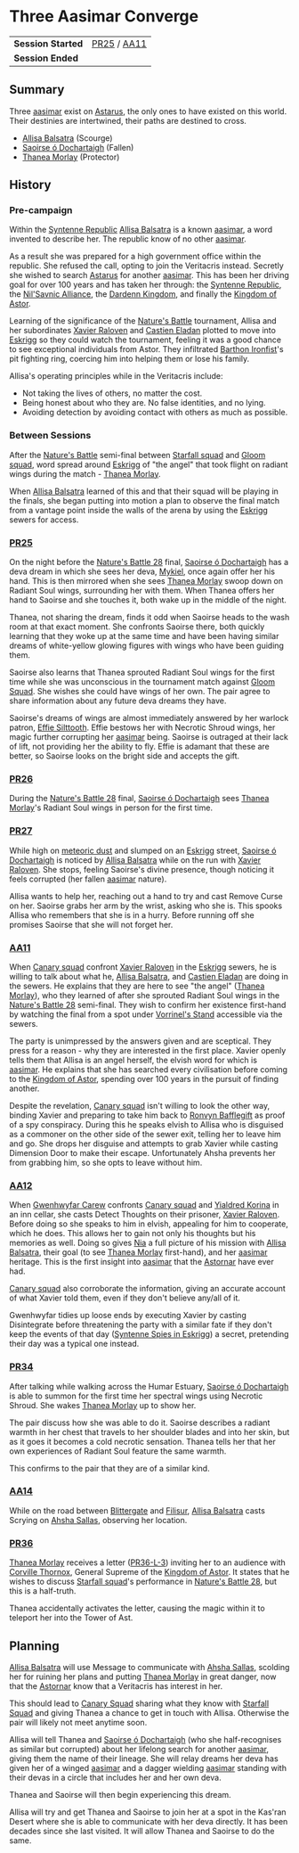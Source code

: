 # Three Aasimar Converge

|||
| --- | --- |
| **Session Started** | [PR25](../sessions/PR25.md) / [AA11](../sessions/AA11.md) | storyline.2
| **Session Ended** | |

## Summary

Three [aasimar](../lineages/aasimar.md) exist on [Astarus](../planes/astarus.md), the only ones to have existed on this world. Their destinies are intertwined, their paths are destined to cross.

- [Allisa Balsatra](../characters/allisa-balsatra.md) (Scourge)
- [Saoirse ó Dochartaigh](../characters/saoirse-o-dochartaigh.md) (Fallen)
- [Thanea Morlay](../characters/thanea-morlay.md) (Protector)

## History

### Pre-campaign

Within the [Syntenne Republic](../civilisations/syntenne-republic/syntenne-republic.md) [Allisa Balsatra](../characters/allisa-balsatra.md) is a known [aasimar](../lineages/aasimar.md), a word invented to describe her. The republic know of no other [aasimar](../lineages/aasimar.md).

As a result she was prepared for a high government office within the republic. She refused the call, opting to join the Veritacris instead. Secretly she wished to search [Astarus](../planes/astarus.md) for another [aasimar](../lineages/aasimar.md). This has been her driving goal for over 100 years and has taken her through: the [Syntenne Republic](../civilisations/syntenne-republic/syntenne-republic.md), the [Nil'Savnic Alliance](../civilisations/nilsavnic-alliance/nilsavnic-alliance.md), the [Dardenn Kingdom](../civilisations/dardenn-kingdom/dardenn-kingdom.md), and finally the [Kingdom of Astor](../civilisations/kingdom-of-astor/kingdom-of-astor.md).

Learning of the significance of the [Nature's Battle](../mechanics/roleplay/natures-battle.md) tournament, Allisa and her subordinates [Xavier Raloven](../characters/xavier-raloven.md) and [Castien Eladan](../characters/castien-eladan.md) plotted to move into [Eskrigg](../places/cities/eskrigg.md) so they could watch the tournament, feeling it was a good chance to see exceptional individuals from Astor. They infiltrated [Barthon Ironfist](../characters/barthon-ironfist.md)'s pit fighting ring, coercing him into helping them or lose his family.

Allisa's operating principles while in the Veritacris include:

- Not taking the lives of others, no matter the cost.
- Being honest about who they are. No false identities, and no lying.
- Avoiding detection by avoiding contact with others as much as possible.

### Between Sessions

After the [Nature's Battle](../mechanics/roleplay/natures-battle.md) semi-final between [Starfall squad](../organisations/astorrel/squads/starfall-squad.md) and [Gloom squad](../organisations/astorrel/squads/gloom-squad.md), word spread around [Eskrigg](../places/cities/eskrigg.md) of "the angel" that took flight on radiant wings during the match - [Thanea Morlay](../characters/thanea-morlay.md).

When [Allisa Balsatra](../characters/allisa-balsatra.md) learned of this and that their squad will be playing in the finals, she began putting into motion a plan to observe the final match from a vantage point inside the walls of the arena by using the [Eskrigg](../places/cities/eskrigg.md) sewers for access.

### [PR25](../sessions/PR25.md)

On the night before the [Nature's Battle 28](ended/natures-battle-28.md) final, [Saoirse ó Dochartaigh](../characters/saoirse-o-dochartaigh.md) has a deva dream in which she sees her deva, [Mykiel](../characters/mykiel.md), once again offer her his hand. This is then mirrored when she sees [Thanea Morlay](../characters/thanea-morlay.md) swoop down on Radiant Soul wings, surrounding her with them. When Thanea offers her hand to Saoirse and she touches it, both wake up in the middle of the night.

Thanea, not sharing the dream, finds it odd when Saoirse heads to the wash room at that exact moment. She confronts Saoirse there, both quickly learning that they woke up at the same time and have been having similar dreams of white-yellow glowing figures with wings who have been guiding them.

Saoirse also learns that Thanea sprouted Radiant Soul wings for the first time while she was unconscious in the tournament match against [Gloom Squad](../organisations/astorrel/squads/gloom-squad.md). She wishes she could have wings of her own. The pair agree to share information about any future deva dreams they have.

Saoirse's dreams of wings are almost immediately answered by her warlock patron, [Effie Silttooth](../characters/effie-silttooth.md). Effie bestows her with Necrotic Shroud wings, her magic further corrupting her [aasimar](../lineages/aasimar.md) being. Saoirse is outraged at their lack of lift, not providing her the ability to fly. Effie is adamant that these are better, so Saoirse looks on the bright side and accepts the gift.

### [PR26](../sessions/PR26.md)

During the [Nature's Battle 28](ended/natures-battle-28.md) final, [Saoirse ó Dochartaigh](../characters/saoirse-o-dochartaigh.md) sees [Thanea Morlay](../characters/thanea-morlay.md)'s Radiant Soul wings in person for the first time.

### [PR27](../sessions/PR27.md)

While high on [meteoric dust](../items/meteoric/meteoric-dust.md) and slumped on an [Eskrigg](../places/cities/eskrigg.md) street, [Saoirse ó Dochartaigh](../characters/saoirse-o-dochartaigh.md) is noticed by [Allisa Balsatra](../characters/allisa-balsatra.md) while on the run with [Xavier Raloven](../characters/xavier-raloven.md). She stops, feeling Saoirse's divine presence, though noticing it feels corrupted (her fallen [aasimar](../lineages/aasimar.md) nature).

Allisa wants to help her, reaching out a hand to try and cast Remove Curse on her. Saoirse grabs her arm by the wrist, asking who she is. This spooks Allisa who remembers that she is in a hurry. Before running off she promises Saoirse that she will not forget her.

### [AA11](../sessions/AA11.md)

When [Canary squad](../organisations/astorrel/squads/canary-squad.md) confront [Xavier Raloven](../characters/xavier-raloven.md) in the [Eskrigg](../places/cities/eskrigg.md) sewers, he is willing to talk about what he, [Allisa Balsatra](../characters/allisa-balsatra.md), and [Castien Eladan](../characters/castien-eladan.md) are doing in the sewers. He explains that they are here to see "the angel" ([Thanea Morlay](../characters/thanea-morlay.md)), who they learned of after she sprouted Radiant Soul wings in the [Nature's Battle 28](ended/natures-battle-28.md) semi-final. They wish to confirm her existence first-hand by watching the final from a spot under [Vorrinel's Stand](../places/buildings/vorrinels-stand.md) accessible via the sewers.

The party is unimpressed by the answers given and are sceptical. They press for a reason - why they are interested in the first place. Xavier openly tells them that Allisa is an angel herself, the elvish word for which is [aasimar](../lineages/aasimar.md). He explains that she has searched every civilisation before coming to the [Kingdom of Astor](../civilisations/kingdom-of-astor/kingdom-of-astor.md), spending over 100 years in the pursuit of finding another.

Despite the revelation, [Canary squad](../organisations/astorrel/squads/canary-squad.md) isn't willing to look the other way, binding Xavier and preparing to take him back to [Ronvyn Bafflegift](../characters/ronvyn-bafflegift.md) as proof of a spy conspiracy. During this he speaks elvish to Allisa who is disguised as a commoner on the other side of the sewer exit, telling her to leave him and go. She drops her disguise and attempts to grab Xavier while casting Dimension Door to make their escape. Unfortunately Ahsha prevents her from grabbing him, so she opts to leave without him.

### [AA12](../sessions/AA12.md)

When [Gwenhwyfar Carew](../characters/gwenhwyfar-carew.md) confronts [Canary squad](../organisations/astorrel/squads/canary-squad.md) and [Yialdred Korina](../characters/yialdred-korina.md) in an inn cellar, she casts Detect Thoughts on their prisoner, [Xavier Raloven](../characters/xavier-raloven.md). Before doing so she speaks to him in elvish, appealing for him to cooperate, which he does. This allows her to gain not only his thoughts but his memories as well. Doing so gives [Nia](../characters/gwenhwyfar-carew.md) a full picture of his mission with [Allisa Balsatra](../characters/allisa-balsatra.md), their goal (to see [Thanea Morlay](../characters/thanea-morlay.md) first-hand), and her [aasimar](../lineages/aasimar.md) heritage. This is the first insight into [aasimar](../lineages/aasimar.md) that the [Astornar](../organisations/astornar.md) have ever had.

[Canary squad](../organisations/astorrel/squads/canary-squad.md) also corroborate the information, giving an accurate account of what Xavier told them, even if they don't believe any/all of it.

Gwenhwyfar tidies up loose ends by executing Xavier by casting Disintegrate before threatening the party with a similar fate if they don't keep the events of that day ([Syntenne Spies in Eskrigg](ended/syntenne-spies-in-eskrigg.md)) a secret, pretending their day was a typical one instead.

### [PR34](../sessions/PR34.md)

After talking while walking across the Humar Estuary, [Saoirse ó Dochartaigh](../characters/saoirse-o-dochartaigh.md) is able to summon for the first time her spectral wings using Necrotic Shroud. She wakes [Thanea Morlay](../characters/thanea-morlay.md) up to show her.

The pair discuss how she was able to do it. Saoirse describes a radiant warmth in her chest that travels to her shoulder blades and into her skin, but as it goes it becomes a cold necrotic sensation. Thanea tells her that her own experiences of Radiant Soul feature the same warmth.

This confirms to the pair that they are of a similar kind.

### [AA14](../sessions/AA14.md)

While on the road between [Blittergate](../places/towns/blittergate.md) and [Filisur](../places/villages/filisur.md), [Allisa Balsatra](../characters/allisa-balsatra.md) casts Scrying on [Ahsha Sallas](../characters/ahsha-sallas.md), observing her location.

### [PR36](../sessions/PR36.md)

[Thanea Morlay](../characters/thanea-morlay.md) receives a letter ([PR36-L-3](../letters/PR36-L-3.md)) inviting her to an audience with [Corville Thornox](../characters/corville-thornox.md), General Supreme of the [Kingdom of Astor](../civilisations/kingdom-of-astor/kingdom-of-astor.md). It states that he wishes to discuss [Starfall squad](../organisations/astorrel/squads/starfall-squad.md)'s performance in [Nature's Battle 28](ended/natures-battle-28.md), but this is a half-truth.

Thanea accidentally activates the letter, causing the magic within it to teleport her into the Tower of Ast.

## Planning

[Allisa Balsatra](../characters/allisa-balsatra.md) will use Message to communicate with [Ahsha Sallas](../characters/ahsha-sallas.md), scolding her for ruining her plans and putting [Thanea Morlay](../characters/thanea-morlay.md) in great danger, now that the [Astornar](../organisations/astornar.md) know that a Veritacris has interest in her.

This should lead to [Canary Squad](../organisations/astorrel/squads/canary-squad.md) sharing what they know with [Starfall Squad](../organisations/astorrel/squads/starfall-squad.md) and giving Thanea a chance to get in touch with Allisa. Otherwise the pair will likely not meet anytime soon.

Allisa will tell Thanea and [Saoirse ó Dochartaigh](../characters/saoirse-o-dochartaigh.md) (who she half-recognises as similar but corrupted) about her lifelong search for another [aasimar](../lineages/aasimar.md), giving them the name of their lineage. She will relay dreams her deva has given her of a winged [aasimar](../lineages/aasimar.md) and a dagger wielding [aasimar](../lineages/aasimar.md) standing with their devas in a circle that includes her and her own deva.

Thanea and Saoirse will then begin experiencing this dream.

Allisa will try and get Thanea and Saoirse to join her at a spot in the Kas'ran Desert where she is able to communicate with her deva directly. It has been decades since she last visited. It will allow Thanea and Saoirse to do the same.
